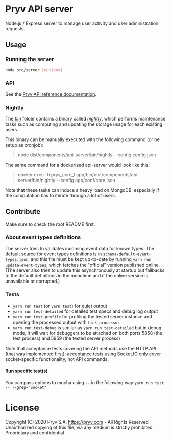 # Pryv API server

Node.js / Express server to manage user activity and user administration requests.


## Usage

### Running the server

```bash
node src/server [options]
```

### API

See the [Pryv API reference documentation](https://pryv.github.io/reference/).

### Nightly

The _[bin](https://github.com/pryv/service-core/tree/release-1.3/components/api-server/bin)_ folder contains a binary called _[nightly](https://github.com/pryv/service-core/blob/release-1.3/components/api-server/bin/nightly)_, which performs maintenance tasks such as computing and updating the storage usage for each existing users.

This binary can be manually executed with the following command (or be setup as cronjob):
> node dist/components/api-server/bin/nightly --config config.json

The same command for a dockerized api-server would look like this:
> docker exec -ti pryv_core_1 app/bin/dist/components/api-server/bin/nightly --config app/conf/core.json

Note that these tasks can induce a heavy load on MongoDB, especially if the computation has to iterate through a lot of users.

## Contribute

Make sure to check the root README first.


### About event types definitions

The server tries to validates incoming event data for known types.
The default source for event types definitions is in `schema/default-event-types.json`, and this file
must be kept up-to-date by running `yarn run update-event-types`, which fetches the "official"
version published online.
(The server also tries to update this asynchronously at startup but fallbacks to the default definitions
in the meantime and if the online version is unavailable or corrupted.)


### Tests

- `yarn run test` (or `yarn test`) for quiet output
- `yarn run test-detailed` for detailed test specs and debug log output
- `yarn run test-profile` for profiling the tested server instance and opening the processed output with `tick-processor`
- `yarn run test-debug` is similar as `yarn run test-detailed` but in debug mode; it will wait for debuggers to be attached on both ports 5858 (the test process) and 5959 (the tested server process)

Note that acceptance tests covering the API methods use the HTTP API (that was implemented first); acceptance tests using Socket.IO only cover socket-specific functionality, not API commands.

#### Run specific test(s)

You can pass options to mocha using `--` in the following way `yarn run test -- --grep="Socket"`

# License
Copyright (C) 2020 Pryv S.A. https://pryv.com - All Rights Reserved
Unauthorized copying of this file, via any medium is strictly prohibited
Proprietary and confidential